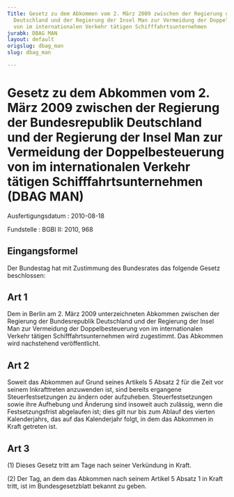 ```yaml
---
Title: Gesetz zu dem Abkommen vom 2. März 2009 zwischen der Regierung der Bundesrepublik
  Deutschland und der Regierung der Insel Man zur Vermeidung der Doppelbesteuerung
  von im internationalen Verkehr tätigen Schifffahrtsunternehmen
jurabk: DBAG MAN
layout: default
origslug: dbag_man
slug: dbag_man

---
```


# Gesetz zu dem Abkommen vom 2. März 2009 zwischen der Regierung der Bundesrepublik Deutschland und der Regierung der Insel Man zur Vermeidung der Doppelbesteuerung von im internationalen Verkehr tätigen Schifffahrtsunternehmen (DBAG MAN)

Ausfertigungsdatum
:   2010-08-18

Fundstelle
:   BGBl II: 2010, 968


## Eingangsformel

Der Bundestag hat mit Zustimmung des Bundesrates das folgende Gesetz beschlossen:


## Art 1

Dem in Berlin am 2. März 2009 unterzeichneten Abkommen zwischen der Regierung der Bundesrepublik Deutschland und der Regierung der Insel Man zur Vermeidung der Doppelbesteuerung von im internationalen Verkehr tätigen Schifffahrtsunternehmen wird zugestimmt. Das Abkommen wird nachstehend veröffentlicht.


## Art 2

Soweit das Abkommen auf Grund seines Artikels 5 Absatz 2 für die Zeit vor seinem Inkrafttreten anzuwenden ist, sind bereits ergangene Steuerfestsetzungen zu ändern oder aufzuheben. Steuerfestsetzungen sowie ihre Aufhebung und Änderung sind insoweit auch zulässig, wenn die Festsetzungsfrist abgelaufen ist; dies gilt nur bis zum Ablauf des vierten Kalenderjahrs, das auf das Kalenderjahr folgt, in dem das Abkommen in Kraft getreten ist.


## Art 3

(1) Dieses Gesetz tritt am Tage nach seiner Verkündung in Kraft.

(2) Der Tag, an dem das Abkommen nach seinem Artikel 5 Absatz 1 in Kraft tritt, ist im Bundesgesetzblatt bekannt zu geben.

